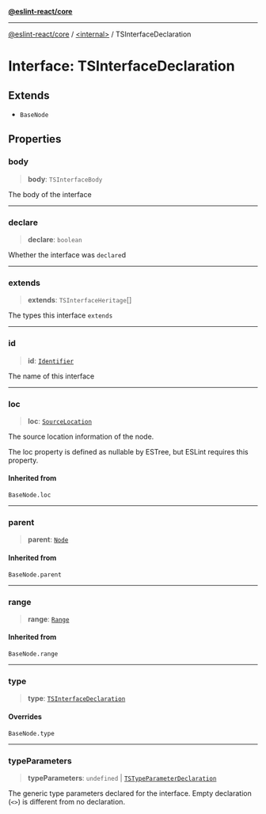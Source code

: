 [**@eslint-react/core**](../../README.md)

***

[@eslint-react/core](../../README.md) / [\<internal\>](../README.md) / TSInterfaceDeclaration

# Interface: TSInterfaceDeclaration

## Extends

- `BaseNode`

## Properties

### body

> **body**: `TSInterfaceBody`

The body of the interface

***

### declare

> **declare**: `boolean`

Whether the interface was `declare`d

***

### extends

> **extends**: `TSInterfaceHeritage`[]

The types this interface `extends`

***

### id

> **id**: [`Identifier`](Identifier.md)

The name of this interface

***

### loc

> **loc**: [`SourceLocation`](SourceLocation.md)

The source location information of the node.

The loc property is defined as nullable by ESTree, but ESLint requires this property.

#### Inherited from

`BaseNode.loc`

***

### parent

> **parent**: [`Node`](../type-aliases/Node.md)

#### Inherited from

`BaseNode.parent`

***

### range

> **range**: [`Range`](../type-aliases/Range.md)

#### Inherited from

`BaseNode.range`

***

### type

> **type**: [`TSInterfaceDeclaration`](../README.md#tsinterfacedeclaration)

#### Overrides

`BaseNode.type`

***

### typeParameters

> **typeParameters**: `undefined` \| [`TSTypeParameterDeclaration`](TSTypeParameterDeclaration.md)

The generic type parameters declared for the interface. Empty declaration
(`<>`) is different from no declaration.
